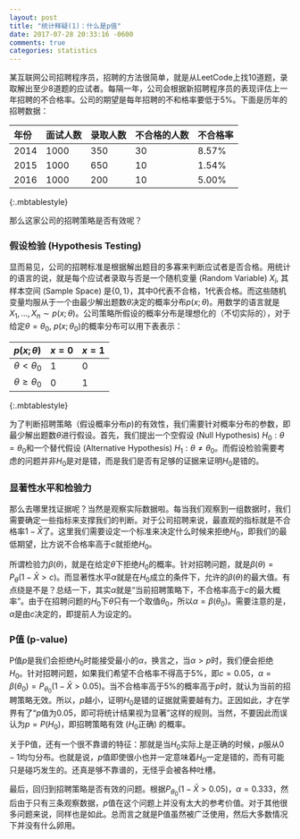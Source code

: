 ```yaml
---
layout: post
title: "统计释疑(1)：什么是p值"
date: 2017-07-28 20:33:16 -0600
comments: true
categories: statistics 
---
```


某互联网公司招聘程序员，招聘的方法很简单，就是从LeetCode上找$10$道题，录取解出至少$8$道题的应试者。每隔一年，公司会根据新招聘程序员的表现评估上一年招聘的不合格率。公司的期望是每年招聘的不和格率要低于$5\%$。下面是历年的招聘数据：

|年份|面试人数|录取人数|不合格的人数|不合格率|
|:---|:-------|:-------|:----------|:-------|
|2014|1000|350|30|8.57%|
|2015|1000|650|10|1.54%|
|2016|1000|200|10|5.00%|
{:.mbtablestyle}

那么这家公司的招聘策略是否有效呢？

<!--more-->

### 假设检验 (Hypothesis Testing)

显而易见，公司的招聘标准是根据解出题目的多寡来判断应试者是否合格。用统计的语言的说，就是每个应试者录取与否是一个随机变量 (Random Variable) $X_i$, 其样本空间 (Sample Space) 是$\{0, 1\}$，其中$0$代表不合格，$1$代表合格。而这些随机变量均服从于一个由最少解出题数$\theta$决定的概率分布$p(x;\theta)$。用数学的语言就是$X_1,\dots,X_n \sim p(x;\theta)$。公司策略所假设的概率分布是理想化的（不切实际的），对于给定$\theta=\theta_0$, $p(x;\theta_0)$的概率分布可以用下表表示：

|$p(x;\theta)$|$x=0$|$x=1$|
|:--|:----|:----|
|$\theta<\theta_0$|1|0|
|$\theta\ge\theta_0$|0|1|
{:.mbtablestyle}

为了判断招聘策略（假设概率分布$p$)的有效性，我们需要针对概率分布的参数，即最少解出题数$\theta$进行假设。首先，我们提出一个空假设 (Null Hypothesis) $H_0: \theta=\theta_0$和一个替代假设 (Alternative Hypothesis) $H_1: \theta \ne \theta_0$。而假设检验需要考虑的问题并非$H_0$是对是错，而是我们是否有足够的证据来证明$H_0$是错的。

### 显著性水平和检验力

那么去哪里找证据呢？当然是观察实际数据啦。每当我们观察到一组数据时，我们需要确定一些指标来支撑我们的判断。对于公司招聘来说，最直观的指标就是不合格率$1-\bar X$了。这里我们需要设定一个标准来决定什么时候来拒绝$H_0$，即我们的最低期望，比方说不合格率高于$c$就拒绝$H_0$。

所谓检验力$\beta(\theta)$，就是在给定$\theta$下拒绝$H_0$的概率。针对招聘问题，就是$\beta(\theta)=P_\theta(1-\bar X >c)$。而显著性水平$\alpha$就是在$H_0$成立的条件下，允许的$\beta(\theta)$的最大值。有点绕是不是？总结一下，其实$\alpha$就是“当前招聘策略下，不合格率高于$c$的最大概率”。由于在招聘问题的$H_0$下$\theta$只有一个取值$\theta_0$，所以$\alpha=\beta(\theta_0)$。需要注意的是，$\alpha$是由$c$决定的，即提前人为设定的。

### P值 (p-value)

P值$p$是我们会拒绝$H_0$时能接受最小的$\alpha$，换言之，当$\alpha > p$时，我们便会拒绝$H_0$。针对招聘问题，如果我们希望不合格率不得高于$5\%$，即$c=0.05$，$\alpha=\beta(\theta_0)=P_{\theta_0}(1-\bar X > 0.05)$。当不合格率高于$5\%$的概率高于$p$时，就认为当前的招聘策略无效。所以，$p$越小，证明$H_0$是错的证据就需要越有力。正因如此，才在学界有了“$p$值为$0.05$，即可将统计结果视为显著”这样的规则。当然，不要因此而误认为$p=P(H_0)$，即招聘策略有效 ($H_0$正确) 的概率。

关于P值，还有一个很不靠谱的特征：那就是当$H_0$实际上是正确的时候，$p$服从$0-1$均匀分布。也就是说，$p$值即使很小也并一定意味着$H_0$一定是错的，而有可能只是碰巧发生的。还真是够不靠谱的，无怪乎会被各种吐槽。

最后，回归到招聘策略是否有效的问题。根据$P_{\theta_0}(1-\bar X > 0.05)$，$\alpha=0.333$，然后由于只有三条观察数据，$p$值在这个问题上并没有太大的参考价值。对于其他很多问题来说，同样也是如此。总而言之就是P值虽然被广泛使用，然后大多数情况下并没有什么卵用。
